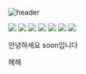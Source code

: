 

<!--
**choijinsoon/choijinsoon** is a ✨ _special_ ✨ repository because its `README.md` (this file) appears on your GitHub profile.

Here are some ideas to get you started:

- 🔭 I’m currently working on ...
- 🌱 I’m currently learning ...
- 👯 I’m looking to collaborate on ...
- 🤔 I’m looking for help with ...
- 💬 Ask me about ...
- 📫 How to reach me: ...
- 😄 Pronouns: ...
- ⚡ Fun fact: ...
-->

![header](https://capsule-render.vercel.app/api?height=300&text=Welcome!&desc=My%20Page~&animation=fadeIn)

<span><img src="https://img.shields.io/badge/HTML5-E34F26?style=flat-square&amp;logo=html5&amp;logoColor=white"></span>
<span><img src="https://img.shields.io/badge/CSS3-1572B6?style=flat-square&amp;logo=css3&amp;logoColor=white"></span>
<img src="https://img.shields.io/badge/JavaScript-F7DF1E?style=flat-square&amp;logo=javascript&amp;logoColor=black">
<span><img src="https://img.shields.io/badge/JAVA-007396?style=flat-square&amp;logo=java&amp;logoColor=white"></span>
<img src="https://img.shields.io/badge/Spring-6DB33F?style=flat-square&amp;logo=Spring&amp;logoColor=white">
<span><img src="https://img.shields.io/badge/MariaDB-003545?style=flat-square&amp;logo=mariaDB&amp;logoColor=white"></span>
<span><img src="https://img.shields.io/badge/MySQL-4479A1?style=flat-square&amp;logo=MySQL&amp;logoColor=white"></span>


안녕하세요 soon입니다

헤헤

